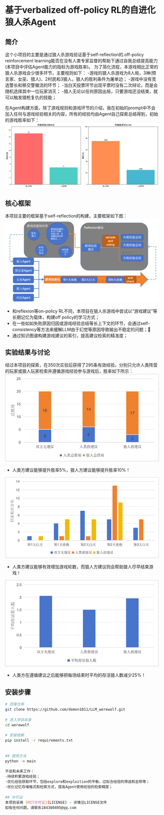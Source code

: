 # 基于verbalized off-policy RL的自进化狼人杀Agent

## 简介
这个小项目的主要是通过狼人杀游戏验证基于self-reflection的.off-policy reinforcement learning能否在没有人类专家监督的帮助下通过自我总结提高能力(本项目中评估Agent能力的指标为游戏胜率)。
为了简化流程，本游戏相比正常的狼人杀游戏会少很多环节，主要规则如下：
-游戏的狼人杀游戏为8人局，3神(预言家、女巫、猎人)、2村民和3狼人，狼人的胜利条件为屠单边；
-游戏中没有竞选警长和移交警徽流的环节；
-当白天投票环节出现平票时没有二次辩论，而是会随机选择其中一位玩家消灭；
-猎人无论以任何原因出局，只要游戏还没结束，就可以触发猎枪复仇的技能；

在Agent构建方面，除了游戏规则和游戏环节的介绍，我在初始的prompt中不会加入任何与游戏经验相关的内容，所有的经验均由Agent自己探索总结得到，初始的游戏胜率如下：
![初始胜率对比](./assets/阵营胜率对比图表.png)

## 核心框架
本项目主要的框架基于self-reflection的构建，主要框架如下图：
![主要架构图](./assets/架构图.png)

- 和reflexion等on-policy RL不同，本项目在狼人杀游戏中尝试以“游戏建议”等长期记忆为载体，构建off policy的学习方式；
- 在一些如如失败原因归因或游戏经验总结等长上下文的环节，会通过self-consistency等方法来缓解LLM由于幻觉等原因导致输出不稳定的问题；
- 通过知识图谱构建游戏建议的索引，提高建议检索的精准度；
## 实验结果与讨论    
经过本项目的探索，在350次实验后获得了295条有效经验，分别只允许人类阵营的玩家或狼人玩家检索并遵循游戏经验参与游戏后，胜率如下所示：
![胜场对比](./assets/总胜场.png)
- 人类方建议能够提升胜率5%，狼人方建议能够提升胜率10%！

![结束轮次分布](./assets/轮次分布.png)
- 人类方建议能够有效增加游戏轮数，而狼人方建议则会帮助狼人尽早结束游戏！

![平均存活狼人数](./assets/存活狼人数.png)
- 人类方在遵循建议之后能够把每场结束时平均的存活狼人数减少25%！

## 安装步骤
```bash
# 克隆仓库
git clone https://github.com/demon1011/LLM_werewolf.git

# 进入项目目录
cd werewolf

# 安装依赖
pip install -r requirements.txt


## 使用方法
python -m main

不足和未来工作：
-持续积累游戏经验；
-优化经验获取环节，包括explore和exploition的平衡，过拟合经验的筛选和去除等；
-优化记忆存储格式和检索方式，提高Agent使用经验的检索精度；

## 许可证
本项目采用 [MIT许可证](LICENSE) - 详情见LICENSE文件	
如有任何问题，请联系184380405@qq.com
